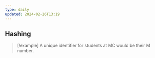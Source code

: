 ```yaml
---
type: daily
updated: 2024-02-26T13:19
---
```

## Hashing

> [!example]
> A unique identifier for students at MC would be their M number.

